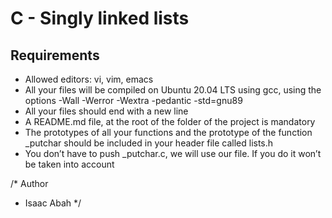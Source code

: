 # C - Singly linked lists

## Requirements
* Allowed editors: vi, vim, emacs
* All your files will be compiled on Ubuntu 20.04 LTS using gcc, using the options -Wall -Werror -Wextra -pedantic -std=gnu89
* All your files should end with a new line
* A README.md file, at the root of the folder of the project is mandatory
* The prototypes of all your functions and the prototype of the function _putchar should be included in your header file called lists.h
* You don’t have to push _putchar.c, we will use our file. If you do it won’t be taken into account

/* Author
* Isaac Abah
*/
